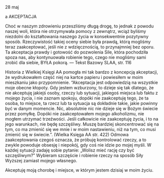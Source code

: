28 maj

a 
AKCEPTACJA 

 Choć w naszym zdrowieniu przeszliśmy długą drogę, to jednak z powodu naszej woli, która nie otrzymywała pomocy z zewnątrz, wciąż byliśmy niezdolni do kształtowania naszego życia w konsekwentnie pozytywny sposób. Rzeczywistość takiej oceny siebie była prawdą, którą mogliśmy teraz zaakceptować, jeśli nie z wdzięcznością, to przynajmniej bez oporu. Ta akceptacja prawdy i gotowość do pozwolenia Sile, która pochodziła spoza nas, aby kontynuowała robienie tego, czego nie mogliśmy sami zrobić dla siebie, BYŁA pokorą. — Tekst Bazowy SLAA, str. 116

 Historia z Wielkiej Księgi AA pomogła mi tak bardzo z koncepcją akceptacji, że wydrukowałem część niej na kartce papieru i powiesiłem w moim mieszkaniu jako przypomnienie. “Akceptacja jest odpowiedzią na wszystkie moje obecne kłopoty. Gdy jestem wzburzony, to dzieje się tak dlatego, że nie akceptuję jakiejś osoby, rzeczy lub sytuacji, jakiegoś miejsca lub faktu z mojego życia, i nie zaznam spokoju, dopóki nie zaakceptuję tego, że ta osoba, to miejsce, ta rzecz lub ta sytuacja są dokładnie takie, jakie powinny być w danym momencie. Nic, absolutnie nic nie dzieje się w Bożym świecie przez pomyłkę. Dopóki nie zaakceptowałem mojego alkoholizmu, nie mogłem utrzymać trzeźwości. Jeśli całkowicie nie zaakceptuję życia, i to na jego warunkach, nie będę szczęśliwy. Muszę bardziej skoncentrować się na tym, co ma zmienić się we mnie i w moim nastawieniu, niż na tym, co musi zmienić się w świecie.”. (Wielka Księga AA str. 422)
Odmowa zaakceptowania czegoś oznacza, że próbuję kontrolować rzeczy, a to zwykle powoduje obsesję i niepokój, gdy coś nie idzie po mojej myśli. W każdej sytuacji zadaję sobie pytanie: „Wolisz mieć rację czy być szczęśliwym?” Wybieram szczęście i robienie rzeczy na sposób Siły Wyższej zamiast mojego własnego.

 Akceptuję moją chorobę i miejsce, w którym jestem dzisiaj w moim życiu. 
